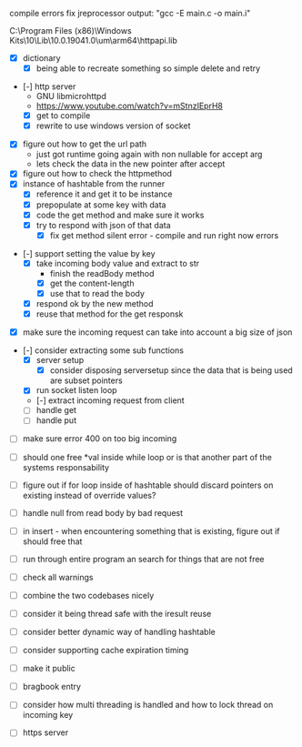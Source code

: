 compile errors fix
jreprocessor output:
  "gcc -E main.c -o main.i"


C:\Program Files (x86)\Windows Kits\10\Lib\10.0.19041.0\um\arm64\httpapi.lib

- [X] dictionary 
  - [X] being able to recreate something so simple delete and retry
- [-] http server
  -  GNU libmicrohttpd
  - https://www.youtube.com/watch?v=mStnzIEprH8
  - [X] get to compile
  - [X] rewrite to use windows version of socket 
- [X] figure out how to get the url path
  - just got runtime going again with non nullable for accept arg
  - lets check the data in the new pointer after accept 
- [X] figure out how to check the httpmethod
- [X] instance of hashtable from the runner 
  - [X] reference it and get it to be instance 
  - [X] prepopulate at some key with data
  - [X] code the get method and make sure it works
  - [X] try to respond with json of that data
    - [X] fix get method silent error - compile and run right now errors
- [-] support setting the value by key
  - [X] take incoming body value and extract to str
    - finish the readBody method
    - [X] get the content-length
    - [X] use that to read the body
  - [X] respond ok by the new method
  - [X] reuse that method for the get responsk
- [X] make sure the incoming request can take into account a big size of json
- [-] consider extracting some sub functions
  - [X] server setup
    - [X] consider disposing serversetup since the data that is being used are subset pointers
  - [X] run socket listen loop
  - [-] extract incoming request from client
  - [ ] handle get 
  - [ ] handle put
- [ ] make sure error 400 on too big incoming
- [ ] should one free *val inside while loop or is that another part of the systems responsability
- [ ] figure out if for loop inside of hashtable should discard pointers on existing instead of override values?
- [ ] handle null from read body by bad request
- [ ] in insert - when encountering something that is existing, figure out if should free that
- [ ] run through entire program an search for things that are not free
- [ ] check all warnings
- [ ] combine the two codebases nicely
- [ ] consider it being thread safe with the iresult reuse

- [ ] consider better dynamic way of handling hashtable
- [ ] consider supporting cache expiration timing
- [ ] make it public
- [ ] bragbook entry
- [ ] consider how multi threading is handled and how to lock thread on incoming key 
- [ ] https server